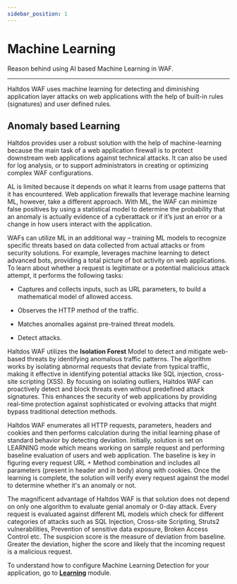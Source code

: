 ```yaml
---
sidebar_position: 1
---
```


# Machine Learning

Reason behind using AI based Machine Learning in WAF.

---

Haltdos WAF uses machine learning for detecting and diminishing application layer attacks on web applications with the help of built-in rules (signatures) and user defined rules. 

## Anomaly based Learning

Haltdos provides user a robust solution with the help of machine-learning because the main task of a web application firewall is to protect downstream web applications against technical attacks. It can also be used for log analysis, or to support administrators in creating or optimizing complex WAF configurations.

AL is limited because it depends on what it learns from usage patterns that it has encountered. Web application firewalls that leverage machine learning ML, however, take a different approach. With ML, the WAF can minimize false positives by using a statistical model to determine the probability that an anomaly is actually evidence of a cyberattack or if it’s just an error or a change in how users interact with the application.

WAFs can utilize ML in an additional way – training ML models to recognize specific threats based on data collected from actual attacks or from security solutions. For example, leverages machine learning to detect advanced bots, providing a total picture of bot activity on web applications. To learn about whether a request is legitimate or a potential malicious attack attempt, it performs the following tasks:

- Captures and collects inputs, such as URL parameters, to build a mathematical model of allowed access.

- Observes the HTTP method of the traffic.

- Matches anomalies against pre-trained threat models.

- Detect attacks.

Haltdos WAF utilizes the **Isolation Forest** Model to detect and mitigate web-based threats by identifying anomalous traffic patterns. The algorithm works by isolating abnormal requests that deviate from typical traffic, making it effective in identifying potential attacks like SQL injection, cross-site scripting (XSS). By focusing on isolating outliers, Haltdos WAF can proactively detect and block threats even without predefined attack signatures. This enhances the security of web applications by providing real-time protection against sophisticated or evolving attacks that might bypass traditional detection methods.

Haltdos WAF enumerates all HTTP requests, parameters, headers and cookies and then performs calculation during the initial learning phase of standard behavior by detecting deviation. Initially, solution is set on LEARNING mode which means working on sample request and performing baseline evaluation of users and web application. The baseline is key in figuring every request URL + Method combination and includes all parameters (present in header and in body) along with cookies. Once the learning is complete, the solution will verify every request against the model to determine whether it's an anomaly or not.

The magnificent advantage of Haltdos WAF is that solution does not depend on only one algorithm to evaluate genial anomaly or 0-day attack. Every request is evaluated against different ML models which check for different categories of attacks such as SQL Injection, Cross-site Scripting, Struts2 vulnerabilities, Prevention of sensitive data exposure, Broken Access Control  etc. The suspicion score is the measure of deviation from baseline. Greater the deviation, higher the score and likely that the incoming request is a malicious request.  


To understand how to configure Machine Learning Detection for your application, go to [**Learning**](/enterprise/waf/listener/Setting/learningSetting) module.
